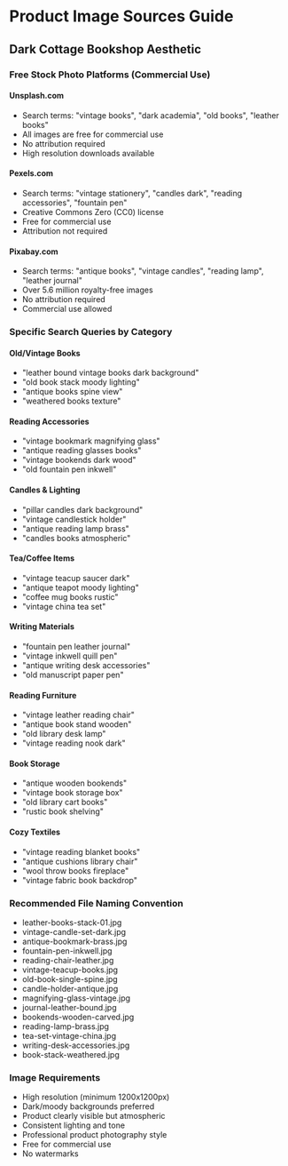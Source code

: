 # Product Image Sources Guide
## Dark Cottage Bookshop Aesthetic

### Free Stock Photo Platforms (Commercial Use)

#### Unsplash.com
- Search terms: "vintage books", "dark academia", "old books", "leather books"
- All images are free for commercial use
- No attribution required
- High resolution downloads available

#### Pexels.com  
- Search terms: "vintage stationery", "candles dark", "reading accessories", "fountain pen"
- Creative Commons Zero (CC0) license
- Free for commercial use
- Attribution not required

#### Pixabay.com
- Search terms: "antique books", "vintage candles", "reading lamp", "leather journal"
- Over 5.6 million royalty-free images
- No attribution required
- Commercial use allowed

### Specific Search Queries by Category

#### Old/Vintage Books
- "leather bound vintage books dark background"
- "old book stack moody lighting"
- "antique books spine view"
- "weathered books texture"

#### Reading Accessories
- "vintage bookmark magnifying glass"
- "antique reading glasses books"
- "vintage bookends dark wood"
- "old fountain pen inkwell"

#### Candles & Lighting
- "pillar candles dark background"
- "vintage candlestick holder"
- "antique reading lamp brass"
- "candles books atmospheric"

#### Tea/Coffee Items
- "vintage teacup saucer dark"
- "antique teapot moody lighting"
- "coffee mug books rustic"
- "vintage china tea set"

#### Writing Materials
- "fountain pen leather journal"
- "vintage inkwell quill pen"
- "antique writing desk accessories"
- "old manuscript paper pen"

#### Reading Furniture
- "vintage leather reading chair"
- "antique book stand wooden"
- "old library desk lamp"
- "vintage reading nook dark"

#### Book Storage
- "antique wooden bookends"
- "vintage book storage box"
- "old library cart books"
- "rustic book shelving"

#### Cozy Textiles
- "vintage reading blanket books"
- "antique cushions library chair"
- "wool throw books fireplace"
- "vintage fabric book backdrop"

### Recommended File Naming Convention
- leather-books-stack-01.jpg
- vintage-candle-set-dark.jpg
- antique-bookmark-brass.jpg
- fountain-pen-inkwell.jpg
- reading-chair-leather.jpg
- vintage-teacup-books.jpg
- old-book-single-spine.jpg
- candle-holder-antique.jpg
- magnifying-glass-vintage.jpg
- journal-leather-bound.jpg
- bookends-wooden-carved.jpg
- reading-lamp-brass.jpg
- tea-set-vintage-china.jpg
- writing-desk-accessories.jpg
- book-stack-weathered.jpg

### Image Requirements
- High resolution (minimum 1200x1200px)
- Dark/moody backgrounds preferred
- Product clearly visible but atmospheric
- Consistent lighting and tone
- Professional product photography style
- Free for commercial use
- No watermarks